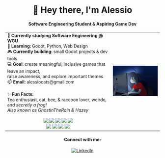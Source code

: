 <h1 align="center">👋 Hey there, I'm Alessio</h1>
<h4 align="center">Software Engineering Student & Aspiring Game Dev</h4>

<div align="center">
  <table>
    <tr>
      <td>
        🦉 <b>Currently studying Software Engineering @ WGU</b><br>
        🌱 <b>Learning:</b> Godot, Python, Web Design<br>
        🎮 <b>Currently building:</b> small Godot projects & dev tools<br>
        💻 <b>Goal:</b> create meaningful, inclusive games that leave an impact,<br>raise awareness, and explore important themes<br>
        📫 <b>Email:</b> alessiocats@gmail.com<br><br>
        ✨ <b>Fun Facts:</b><br>
        Tea enthusiast, cat, bee, & raccoon lover, weirdo, and <i>secretly a frog!</i><br>
        <i>Also known as GhostInTheRain & Hazey</i><br><br>
        <div align="center">
          <img src="https://img.shields.io/badge/Godot-%23FFFFFF.svg?logo=godot-engine"/>
          <img src="https://img.shields.io/badge/Ren'Py-FF7F7F?logo=Renpy&logoColor=fff"/>
          <img src="https://img.shields.io/badge/GameMaker-000?logo=gamemaker&logoColor=fff"/>
          <img src="https://img.shields.io/badge/Python-3776AB?logo=python&logoColor=fff"/>
          <img src="https://img.shields.io/badge/Lua-%232C2D72.svg?logo=lua&logoColor=white"/>
          <br>
          <img src="https://img.shields.io/badge/HTML-%23E34F26.svg?logo=html5&logoColor=white"/>
          <img src="https://img.shields.io/badge/CSS-639?logo=css&logoColor=fff"/>
          <img src="https://custom-icon-badges.demolab.com/badge/C%23-%23239120.svg?logo=cshrp&logoColor=white"/>
          <img src="https://img.shields.io/badge/Notion-000?logo=notion&logoColor=fff"/>
        </div>
      </td>
      <td>
        <img src="marcy_pc.gif" alt="Description" width="250"/>
      </td>
    </tr>
  </table>

  <h4>Connect with me:</h4>
  <a href="https://linkedin.com/in/alessiocs" target="_blank">
    <img src="https://raw.githubusercontent.com/rahuldkjain/github-profile-readme-generator/master/src/images/icons/Social/linked-in-alt.svg" alt="LinkedIn" height="30" width="40"/>
  </a>
</div>
